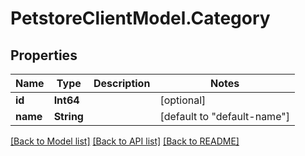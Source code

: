 # PetstoreClientModel.Category

## Properties
Name | Type | Description | Notes
------------ | ------------- | ------------- | -------------
**id** | **Int64** |  | [optional] 
**name** | **String** |  | [default to "default-name"]

[[Back to Model list]](../README.md#documentation-for-models) [[Back to API list]](../README.md#documentation-for-api-endpoints) [[Back to README]](../README.md)


